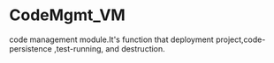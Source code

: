# CodeMgmt_VM
code management module.It's function that deployment project,code-persistence ,test-running, and destruction.